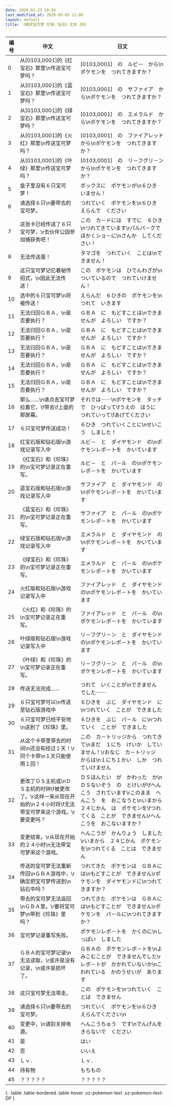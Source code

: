 ```yaml
---
date: 2020-02-23 20:56
last_modified_at: 2020-03-05 22:06
layout: default
title: 《精灵宝可梦 珍珠／钻石》文本 395
---
```

| 编号 | 中文 | 日文 |
| ---- | ---- | ---- |
| 0 | 从[0103,0001]的《红宝石》那里\n传送宝可梦吗？ | [0103,0001]　の　ルビ－　から\nポケモンを　つれてきますか？ |
| 1 | 从[0103,0001]的《蓝宝石》那里\n传送宝可梦吗？ | [0103,0001]　の　サファイア　から\nポケモンを　つれてきますか？ |
| 2 | 从[0103,0001]的《绿宝石》那里\n传送宝可梦吗？ | [0103,0001]　の　エメラルド　から\nポケモンを　つれてきますか？ |
| 3 | 从[0103,0001]的《火红》那里\n传送宝可梦吗？ | [0103,0001]　の　ファイアレッド　から\nポケモンを　つれてきますか？ |
| 4 | 从[0103,0001]的《叶绿》那里\n传送宝可梦吗？ | [0103,0001]　の　リ－フグリ－ン　から\nポケモンを　つれてきますか？ |
| 5 | 盒子里没有６只宝可梦！ | ボックスに　ポケモンが\n６ひき　いません！ |
| 6 | 请选择６只\n要带去的宝可梦。 | つれていく　ポケモンを\n６ひき　えらんで　ください |
| 7 | 这张卡已经传送了６只宝可梦，\r去伙伴公园参加捕获秀吧！ | この　カ－ドには　すでに　６ひき\nつれてきています\rパルパ－クで　ほかくショ－に\nさんか　してください！ |
| 8 | 无法传送蛋！ | タマゴを　つれていく　ことは\nできません！ |
| 9 | 这只宝可梦记忆着秘传招式，\n因此无法传送！ | この　ポケモンは　ひでんわざが\nついているので　つれていけません！ |
| 10 | 选中的６只宝可梦\n将被传送！ | えらんだ　６ひきの　ポケモンを\nつれて　いきます |
| 11 | 无法归回ＧＢＡ，\n是否要执行？ | ＧＢＡ　に　もどすことは\nできませんが　よろしい　ですか？ |
| 12 | 无法归回ＧＢＡ，\n是否要执行？ | ＧＢＡ　に　もどすことは\nできませんが　よろしい　ですか？ |
| 13 | 无法归回ＧＢＡ，\n是否要执行？ | ＧＢＡ　に　もどすことは\nできませんが　よろしい　ですか？ |
| 14 | 无法归回ＧＢＡ，\n是否要执行？ | ＧＢＡ　に　もどすことは\nできませんが　よろしい　ですか？ |
| 15 | 无法归回ＧＢＡ，\n是否要执行？ | ＧＢＡ　に　もどすことは\nできませんが　よろしい　ですか？ |
| 16 | 那么……\n请点击宝可梦拉着它，\f带去\f上面的那屏幕。 | それでは⋯⋯\nポケモンを　タッチで　ひっぱって\fうえの　ほうに　つれていって\fあげてください |
| 17 | ６只宝可梦传送成功！ | ６ひき　つれていくことに\nせいこう　しました！ |
| 18 | 红宝石版和钻石版\n游戏记录写入中 | ルビ－　と　ダイヤモンド　の\nポケモンレポ－トを　かいています |
| 19 | 《红宝石》和《珍珠》的\n宝可梦记录正在重写。 | ルビ－　と　パ－ル　の\nポケモンレポ－トを　かいています |
| 20 | 蓝宝石版和钻石版\n游戏记录写入中 | サファイア　と　ダイヤモンド　の\nポケモンレポ－トを　かいています |
| 21 | 《蓝宝石》和《珍珠》的\n宝可梦记录正在重写。 | サファイア　と　パ－ル　の\nポケモンレポ－トを　かいています |
| 22 | 绿宝石版和钻石版\n游戏记录写入中 | エメラルド　と　ダイヤモンド　の\nポケモンレポ－トを　かいています |
| 23 | 《绿宝石》和《珍珠》的\n宝可梦记录正在重写。 | エメラルド　と　パ－ル　の\nポケモンレポ－トを　かいています |
| 24 | 火红版和钻石版\n游戏记录写入中 | ファイアレッド　と　ダイヤモンド　の\nポケモンレポ－トを　かいています |
| 25 | 《火红》和《珍珠》的\n宝可梦记录正在重写。 | ファイアレッド　と　パ－ル　の\nポケモンレポ－トを　かいています |
| 26 | 叶绿版和钻石版\n游戏记录写入中 | リ－フグリ－ン　と　ダイヤモンド　の\nポケモンレポ－トを　かいています |
| 27 | 《叶绿》和《珍珠》的\n宝可梦记录正在重写。 | リ－フグリ－ン　と　パ－ル　の\nポケモンレポ－トを　かいています |
| 28 | 传送无法完成…… | つれて　いくことが\nできません　でした⋯⋯ |
| 29 | ６只宝可梦可以\n传送至钻石版游戏中 | ６ひきを　ぶじ　ダイヤモンド　に\nつれていく　ことが　できました |
| 30 | ６只宝可梦已经平安地\n送到了《珍珠》里。 | ６ひきを　ぶじ　パ－ル　に\nつれていく　ことが　できました |
| 31 | 从这个卡带里带去的时间\n还没有经过１天！\r同个卡带\n１天只能使用１回！ | この　カ－トリッジから　つれてきて\nまだ　１にち　けいか　していません！\rおなじ　カ－トリッジ　からは\n１にち１かい　しか　つれていけません |
| 32 | 更改了ＤＳ主机或\nＤＳ主机的时钟\f被更改了。\r这样一来从现在开始的\n２４小时将\f无法带宝可梦来这个游戏。\r要变更吗？ | ＤＳほんたい　が　かわった　か\nＤＳないぞう　の　とけいが\fへんこう　されています\rこのまま　へんこう　を　おこなうと\nいまから　２４じかん　は　ポケモンを\fつれてくる　ことが　できません\rへんこうを　おこないますか？ |
| 33 | 变更结束。\r从现在开始的２４小时\n无法带宝可梦来这个游戏。 | へんこうが　かんりょう　しました\rいまから　２４じかん　ポケモンを\nつれてくる　ことは　できません |
| 34 | 传送的宝可梦无法重新传回\nＧＢＡ游戏中，\r确定把宝可梦传送到\n钻石中吗？ | つれてきた　ポケモンは　ＧＢＡには\nもどすことが　できません\rポケモンを　ダイヤモンドに\nつれてきますか？ |
| 35 | 带去的宝可梦无法返回\nＧＢＡ里。\r要将宝可梦\n带到《珍珠》里吗？ | つれてきた　ポケモンは　ＧＢＡには\nもどすことが　できません\rポケモンを　パ－ルに\nつれてきますか？ |
| 36 | 宝可梦记录重写失败。 | ポケモンレポ－トを　かくのに\nしっぱい　しました |
| 37 | ＧＢＡ的宝可梦记录\n无法读取，\r或许是没有记录，\n或许是损坏了。 | ＧＢＡの　ポケモンレポ－トを\nよみこむことが　できませんでした\rレポ－トが　かかれていないか\nこわれている　かのうせいが　あります |
| 38 | 这只宝可梦无法带走。 | この　ポケモンを\nつれていく　ことは　できません |
| 39 | 请选择６只\n要带去的宝可梦。 | つれていく　ポケモンを\n６ひき　えらんでください\n |
| 40 | 变更中，\n请别关掉电源。 | へんこうちゅう　です\nでんげんを　きらないで　ください |
| 41 | 是 | はい |
| 42 | 否 | いいえ |
| 43 | Ｌｖ． | Ｌｖ． |
| 44 | 持有物 | もちもの |
| 45 | ？？？？？ | ？？？？？ |
{: .table .table-bordered .table-hover .xz-pokemon-text .xz-pokemon-text-DP }